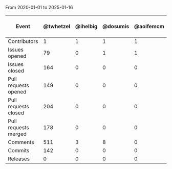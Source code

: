 From 2020-01-01 to 2025-01-16

| Event | @twhetzel | @ihelbig | @dosumis | @aoifemcm | @markengelstad | @lindenb | @dhimmel | @saramsey | @psiotwo | @balhoff | @nklsbckmnn | @sierra-moxon | @kingmanzhang | @RyanFWebb | @Sean-Ontoforce | @bschilder | @mccormickem | @hrshdhgd | @kara-liu | @Megfrone | @vforget | @mgriese | @matentzn | @nicolevasilevsky | @tibingaman | @plweller3 | @gaurav | @souzadevinicius | @mbalzotti | @jagcsun | @FuqiX | @kimrutherford | @benmclean1 | @courtneythaxton | @mhughes5 | @zoependlington | @linikujp | @pnrobinson | @taylordm | @sng2140 | @jennygoldstein | @michellepaczosa | @schmidtj1 | @LCCarmody | @ahamosh | @mweaver88 | @PabloBotas | @MLYBrownReeves | @Bryannavanhoute | @peastc | @vgitau | @galyea123 | @justyneross | @prashantuniyal02 | @lindsworls | @franknic | @M-casado | @ghost | @paulacarrio | @JadeHotchkiss | @ashimiblessing | @fiendish | @bgyori | @marius-mather | @Lawhy | @colleenXu | @d0choa | @azankl | @henryjcee | @jdesaphy | @JoyeuseMuj | @Antonialock | @gtsueng | @Odessit007 | @Daniel-Olson | @hibaontoforce | @cgchute | @dnahotline | @elv-sb | @dancingline | @maglott | @peupeubangbang | @vincerubinetti | @graybeal | @deustp01 | @EMRutherford | @mbaudis | @jsstevenson | @reality | @Odemsh | @rays22 | @JohnLevander | @Tobi1kenobi | @adrianamalheiro | @AntoineMarmignon | @cthoyt | @ARosselClinGen | @stromulus | @cmungall | @sumirp | @laurenechan | @brookepalus | @Jordi-Valls | @abernique | @EstherCha7 | @jychien | @jmcmurry | @megood1 | @smcnulty13 | @ShahimEssaid | @ekendall2 | @eedoh01 | @kevinschaper | @ens-ecibrian | @carriewelch | @frdougal | @allaway | @sagehrke | @LucaCappelletti94 | @annieolry | @Silvia113-SM | @sRobertsNORD | @megankraus | @fmjabato | @melnel000 | @julianig72 | @GARDInfoCenter | @sh-ikeda | @ekyle23 | @kanems | @AnneliK | @lefailla | @alexhenrie | @nlharris | @poppies700 | @GenomiskDiagnostik | @ana-rath-orphanet | @monicacecilia | @aslgraefe | @spiros | @anjaf | @abbe-Lai | @kristyleelowdermilk | @icordovaG | @bvarner-ebi | @Alx-Kouris | @cbizon | @gouttegd | @jaeddy | @ImkeTammen | @Mohan-Shruthi | @yshwetar | @rleaman | @caufieldjh | @acoffey26 | @darintay | @larrybabb | @A-84 | @johannaest | @iimpulse | @paulacalipho | @jananiravi | @joeflack4 | @madysoncbrown | @MarcyERichardson | @sabrinatoro | @lcdaugherty | @jiaola | @lschriml | @marwa-elnagheeb | @tzukuo-evotec | @CCooney03 | @cmdcolin | @jamberger | @diatomsRcool | @elliebroeren | @koernel2 | @ewilcox19 | @Vineyardintern | @wdduncan | @may-lim | @bmeldal | @jvendetti | @DnlRKorn | @AsierGonzalez | @byrdjb | @eloisevalasek | @klaasMensaert | @nbosc | @wchankey | @lestergb | @MichaelaEBI | @sartweedie | @RichJackson | @callahantiff | @actions-user | @miajsullivan | @ericsid | @GullyBurns | @OOPD-LJF | @brian-mott | @AleksZakirov | @ErinRiggs | @dilshans2k | @gabbysantos | @blakebyer | @skm16 | @tsneddon | @kshefchek | @marijane | @springnar | @gleon98 | @kallia-p | @kgcl-change-request | @MariaLivia | @shawntanzk | @keparis | @asmvernon | @micheldumontier | @mshadbolt | @paolaroncaglia | @mellybelly | @RedRiver1816 | @lopierra | @fragosog | @nataliedeuitch | @drseb | @ehartley | @mnzelnic | @ahwagner | @turbomam | @paola-scibite | @Jciesielka1 | @TomConlin | @Sheng-An | @cconrad8 | @CPaulMorrey | @acadTags | @laraholtes | @aholovenko | @awaddell01 | @katiermullen | @ValWood | @galyea-gard | @ehurwitz | @mayherpatel | @nickzren | @ireneisdoomed | @jahilton | @bryanlaraway | @Khuthalamnika | @seoanezonjic |
| -------------------- | -------- | -------- | -------- | -------- | -------- | -------- | -------- | -------- | -------- | -------- | -------- | -------- | -------- | -------- | -------- | -------- | -------- | -------- | -------- | -------- | -------- | -------- | -------- | -------- | -------- | -------- | -------- | -------- | -------- | -------- | -------- | -------- | -------- | -------- | -------- | -------- | -------- | -------- | -------- | -------- | -------- | -------- | -------- | -------- | -------- | -------- | -------- | -------- | -------- | -------- | -------- | -------- | -------- | -------- | -------- | -------- | -------- | -------- | -------- | -------- | -------- | -------- | -------- | -------- | -------- | -------- | -------- | -------- | -------- | -------- | -------- | -------- | -------- | -------- | -------- | -------- | -------- | -------- | -------- | -------- | -------- | -------- | -------- | -------- | -------- | -------- | -------- | -------- | -------- | -------- | -------- | -------- | -------- | -------- | -------- | -------- | -------- | -------- | -------- | -------- | -------- | -------- | -------- | -------- | -------- | -------- | -------- | -------- | -------- | -------- | -------- | -------- | -------- | -------- | -------- | -------- | -------- | -------- | -------- | -------- | -------- | -------- | -------- | -------- | -------- | -------- | -------- | -------- | -------- | -------- | -------- | -------- | -------- | -------- | -------- | -------- | -------- | -------- | -------- | -------- | -------- | -------- | -------- | -------- | -------- | -------- | -------- | -------- | -------- | -------- | -------- | -------- | -------- | -------- | -------- | -------- | -------- | -------- | -------- | -------- | -------- | -------- | -------- | -------- | -------- | -------- | -------- | -------- | -------- | -------- | -------- | -------- | -------- | -------- | -------- | -------- | -------- | -------- | -------- | -------- | -------- | -------- | -------- | -------- | -------- | -------- | -------- | -------- | -------- | -------- | -------- | -------- | -------- | -------- | -------- | -------- | -------- | -------- | -------- | -------- | -------- | -------- | -------- | -------- | -------- | -------- | -------- | -------- | -------- | -------- | -------- | -------- | -------- | -------- | -------- | -------- | -------- | -------- | -------- | -------- | -------- | -------- | -------- | -------- | -------- | -------- | -------- | -------- | -------- | -------- | -------- | -------- | -------- | -------- | -------- | -------- | -------- | -------- | -------- | -------- | -------- | -------- | -------- | -------- | -------- | -------- | -------- | -------- | -------- | -------- | -------- | -------- |
| Contributors | 1 | 1 | 1 | 1 | 1 | 1 | 1 | 1 | 1 | 1 | 1 | 1 | 1 | 1 | 1 | 1 | 1 | 1 | 1 | 1 | 1 | 1 | 1 | 1 | 1 | 1 | 1 | 1 | 1 | 1 | 1 | 1 | 1 | 1 | 1 | 1 | 1 | 1 | 1 | 1 | 1 | 1 | 1 | 1 | 1 | 1 | 1 | 1 | 1 | 1 | 1 | 1 | 1 | 1 | 1 | 1 | 1 | 1 | 1 | 1 | 1 | 1 | 1 | 1 | 1 | 1 | 1 | 1 | 1 | 1 | 1 | 1 | 1 | 1 | 1 | 1 | 1 | 1 | 1 | 1 | 1 | 1 | 1 | 1 | 1 | 1 | 1 | 1 | 1 | 1 | 1 | 1 | 1 | 1 | 1 | 1 | 1 | 1 | 1 | 1 | 1 | 1 | 1 | 1 | 1 | 1 | 1 | 1 | 1 | 1 | 1 | 1 | 1 | 1 | 1 | 1 | 1 | 1 | 1 | 1 | 1 | 1 | 1 | 1 | 1 | 1 | 1 | 1 | 1 | 1 | 1 | 1 | 1 | 1 | 1 | 1 | 1 | 1 | 1 | 1 | 1 | 1 | 1 | 1 | 1 | 1 | 1 | 1 | 1 | 1 | 1 | 1 | 1 | 1 | 1 | 1 | 1 | 1 | 1 | 1 | 1 | 1 | 1 | 1 | 1 | 1 | 1 | 1 | 1 | 1 | 1 | 1 | 1 | 1 | 1 | 1 | 1 | 1 | 1 | 1 | 1 | 1 | 1 | 1 | 1 | 1 | 1 | 1 | 1 | 1 | 1 | 1 | 1 | 1 | 1 | 0 | 1 | 1 | 1 | 1 | 1 | 1 | 1 | 1 | 1 | 1 | 1 | 1 | 1 | 1 | 1 | 1 | 1 | 1 | 1 | 1 | 1 | 1 | 1 | 1 | 1 | 1 | 1 | 1 | 1 | 1 | 1 | 1 | 1 | 1 | 1 | 1 | 1 | 1 | 1 | 1 | 1 | 1 | 1 | 1 | 1 | 1 | 1 | 1 | 1 | 1 | 1 | 1 | 1 | 1 | 1 | 1 |
| Issues opened | 79 | 0 | 1 | 1 | 0 | 1 | 2 | 3 | 1 | 4 | 18 | 10 | 0 | 6 | 8 | 1 | 2 | 4 | 1 | 1 | 1 | 0 | 168 | 741 | 30 | 1 | 1 | 1 | 1 | 10 | 1 | 0 | 2 | 3 | 2 | 4 | 4 | 85 | 1 | 4 | 17 | 1 | 5 | 5 | 0 | 5 | 0 | 2 | 10 | 4 | 1 | 106 | 10 | 0 | 1 | 0 | 0 | 1 | 1 | 0 | 1 | 0 | 1 | 1 | 2 | 1 | 1 | 10 | 0 | 1 | 2 | 5 | 0 | 2 | 7 | 2 | 0 | 0 | 1 | 2 | 129 | 13 | 0 | 0 | 0 | 1 | 0 | 3 | 1 | 1 | 0 | 0 | 1 | 0 | 0 | 2 | 14 | 1 | 56 | 1 | 4 | 4 | 1 | 1 | 1 | 1 | 0 | 1 | 3 | 0 | 1 | 16 | 2 | 8 | 1 | 1 | 2 | 9 | 1 | 0 | 0 | 1 | 2 | 1 | 4 | 0 | 0 | 1 | 2 | 513 | 0 | 0 | 0 | 8 | 1 | 1 | 0 | 10 | 1 | 1 | 1 | 8 | 3 | 25 | 0 | 1 | 6 | 0 | 0 | 2 | 19 | 3 | 3 | 1 | 1 | 1 | 2 | 1 | 2 | 2 | 2 | 0 | 13 | 5 | 1 | 213 | 37 | 0 | 0 | 6 | 2 | 1 | 0 | 0 | 3 | 16 | 0 | 3 | 0 | 1 | 1 | 1 | 0 | 7 | 1 | 0 | 1 | 4 | 1 | 11 | 0 | 3 | 0 | 1 | 12 | 0 | 2 | 2 | 2 | 26 | 1 | 1 | 8 | 3 | 1 | 0 | 1 | 15 | 8 | 0 | 1 | 3 | 2 | 15 | 1 | 0 | 1 | 6 | 1 | 1 | 38 | 3 | 8 | 2 | 0 | 4 | 2 | 1 | 1 | 1 | 0 | 1 | 5 | 1 | 0 | 1 | 1 | 1 | 1 | 2 | 2 | 16 | 134 | 3 | 0 | 6 | 0 | 4 | 2 | 3 | 0 | 1 |
| Issues closed | 164 | 0 | 0 | 0 | 0 | 0 | 1 | 0 | 0 | 1 | 2 | 1 | 0 | 1 | 0 | 0 | 0 | 5 | 1 | 0 | 0 | 0 | 77 | 2305 | 0 | 0 | 0 | 0 | 0 | 0 | 0 | 0 | 0 | 0 | 0 | 0 | 0 | 1 | 0 | 0 | 0 | 0 | 0 | 0 | 0 | 0 | 0 | 0 | 0 | 0 | 0 | 1 | 0 | 0 | 0 | 0 | 0 | 0 | 0 | 0 | 0 | 0 | 0 | 0 | 1 | 0 | 0 | 0 | 0 | 0 | 0 | 1 | 0 | 0 | 0 | 0 | 0 | 0 | 0 | 0 | 0 | 1 | 0 | 0 | 0 | 0 | 0 | 0 | 0 | 0 | 0 | 0 | 0 | 0 | 0 | 0 | 0 | 0 | 130 | 0 | 2 | 0 | 0 | 0 | 0 | 0 | 0 | 0 | 0 | 0 | 0 | 3 | 0 | 0 | 0 | 0 | 0 | 2 | 1 | 0 | 0 | 0 | 0 | 0 | 0 | 0 | 0 | 0 | 0 | 6 | 0 | 0 | 0 | 5 | 0 | 0 | 0 | 2 | 0 | 0 | 0 | 0 | 0 | 0 | 0 | 0 | 0 | 0 | 0 | 0 | 0 | 17 | 0 | 0 | 0 | 0 | 0 | 0 | 0 | 0 | 0 | 0 | 5 | 0 | 0 | 498 | 3 | 0 | 0 | 0 | 0 | 0 | 0 | 0 | 0 | 0 | 0 | 0 | 0 | 0 | 0 | 0 | 0 | 0 | 0 | 0 | 0 | 0 | 0 | 0 | 0 | 1 | 0 | 1 | 0 | 0 | 0 | 0 | 0 | 0 | 0 | 0 | 0 | 0 | 0 | 0 | 0 | 0 | 0 | 0 | 0 | 0 | 3 | 0 | 0 | 0 | 0 | 0 | 0 | 0 | 0 | 0 | 0 | 0 | 0 | 0 | 0 | 0 | 0 | 0 | 0 | 0 | 0 | 0 | 0 | 0 | 0 | 0 | 0 | 1 | 0 | 9 | 13 | 0 | 0 | 0 | 0 | 0 | 0 | 0 | 0 | 0 |
| Pull requests opened | 149 | 0 | 0 | 0 | 0 | 1 | 4 | 0 | 0 | 2 | 0 | 0 | 0 | 0 | 0 | 0 | 0 | 49 | 0 | 0 | 0 | 0 | 335 | 2656 | 0 | 0 | 1 | 1 | 0 | 0 | 0 | 0 | 0 | 0 | 0 | 0 | 0 | 1 | 0 | 0 | 0 | 0 | 0 | 0 | 0 | 0 | 1 | 0 | 0 | 0 | 0 | 0 | 0 | 0 | 0 | 0 | 0 | 4 | 0 | 0 | 0 | 0 | 1 | 0 | 0 | 0 | 0 | 0 | 0 | 0 | 0 | 0 | 0 | 0 | 3 | 0 | 0 | 0 | 0 | 0 | 0 | 0 | 0 | 0 | 0 | 0 | 0 | 0 | 0 | 0 | 5 | 0 | 0 | 0 | 0 | 3 | 0 | 0 | 38 | 0 | 18 | 0 | 0 | 0 | 0 | 0 | 0 | 0 | 0 | 1 | 0 | 0 | 1 | 0 | 0 | 0 | 0 | 2 | 0 | 0 | 2 | 0 | 1 | 0 | 0 | 0 | 0 | 0 | 0 | 0 | 0 | 0 | 0 | 0 | 0 | 0 | 0 | 0 | 0 | 0 | 0 | 0 | 0 | 0 | 0 | 0 | 0 | 1 | 0 | 0 | 0 | 85 | 0 | 0 | 0 | 0 | 1 | 0 | 0 | 0 | 2 | 0 | 19 | 0 | 0 | 623 | 0 | 7 | 0 | 0 | 0 | 0 | 2 | 0 | 0 | 0 | 0 | 0 | 0 | 0 | 0 | 0 | 0 | 1 | 0 | 0 | 0 | 0 | 0 | 0 | 0 | 0 | 0 | 0 | 0 | 0 | 0 | 0 | 0 | 0 | 0 | 0 | 0 | 0 | 0 | 0 | 0 | 0 | 0 | 0 | 0 | 0 | 32 | 0 | 0 | 1 | 0 | 0 | 0 | 0 | 0 | 0 | 0 | 0 | 0 | 0 | 0 | 5 | 0 | 0 | 0 | 0 | 0 | 0 | 0 | 0 | 0 | 0 | 0 | 0 | 0 | 59 | 0 | 0 | 5 | 0 | 0 | 0 | 0 | 0 | 0 | 0 |
| Pull requests closed | 204 | 0 | 0 | 0 | 0 | 0 | 0 | 0 | 0 | 0 | 0 | 0 | 0 | 0 | 0 | 0 | 0 | 22 | 0 | 0 | 0 | 0 | 178 | 3096 | 0 | 0 | 0 | 1 | 0 | 0 | 0 | 0 | 0 | 0 | 0 | 0 | 0 | 0 | 0 | 0 | 0 | 0 | 0 | 0 | 0 | 0 | 1 | 0 | 0 | 0 | 0 | 0 | 0 | 0 | 0 | 0 | 0 | 0 | 0 | 0 | 0 | 0 | 0 | 0 | 0 | 0 | 0 | 0 | 0 | 0 | 0 | 0 | 0 | 0 | 0 | 0 | 0 | 0 | 0 | 0 | 0 | 0 | 0 | 0 | 0 | 0 | 0 | 0 | 0 | 0 | 1 | 0 | 0 | 0 | 0 | 0 | 0 | 0 | 176 | 0 | 6 | 0 | 0 | 0 | 0 | 0 | 0 | 0 | 0 | 1 | 0 | 0 | 0 | 0 | 0 | 0 | 0 | 0 | 0 | 0 | 0 | 0 | 0 | 0 | 0 | 0 | 0 | 0 | 0 | 0 | 0 | 0 | 0 | 2 | 0 | 0 | 0 | 0 | 0 | 0 | 0 | 0 | 0 | 0 | 1 | 0 | 0 | 0 | 0 | 0 | 0 | 26 | 0 | 0 | 0 | 0 | 0 | 0 | 0 | 0 | 1 | 0 | 4 | 0 | 0 | 631 | 0 | 7 | 0 | 0 | 0 | 0 | 1 | 0 | 0 | 0 | 0 | 0 | 0 | 0 | 0 | 0 | 0 | 0 | 0 | 0 | 0 | 0 | 0 | 0 | 0 | 0 | 0 | 0 | 0 | 0 | 0 | 0 | 0 | 0 | 0 | 0 | 0 | 0 | 0 | 0 | 0 | 0 | 0 | 0 | 0 | 0 | 1 | 0 | 0 | 0 | 0 | 0 | 0 | 0 | 0 | 0 | 0 | 0 | 0 | 0 | 0 | 0 | 0 | 0 | 0 | 0 | 0 | 0 | 0 | 0 | 0 | 0 | 0 | 0 | 0 | 16 | 0 | 0 | 0 | 0 | 0 | 0 | 0 | 0 | 0 | 0 |
| Pull requests merged | 178 | 0 | 0 | 0 | 0 | 0 | 0 | 0 | 0 | 0 | 0 | 0 | 0 | 0 | 0 | 0 | 0 | 4 | 0 | 0 | 0 | 0 | 119 | 2808 | 0 | 0 | 0 | 0 | 0 | 0 | 0 | 0 | 0 | 0 | 0 | 0 | 0 | 0 | 0 | 0 | 0 | 0 | 0 | 0 | 0 | 0 | 0 | 0 | 0 | 0 | 0 | 0 | 0 | 0 | 0 | 0 | 0 | 0 | 0 | 0 | 0 | 0 | 0 | 0 | 0 | 0 | 0 | 0 | 0 | 0 | 0 | 0 | 0 | 0 | 0 | 0 | 0 | 0 | 0 | 0 | 0 | 0 | 0 | 0 | 0 | 0 | 0 | 0 | 0 | 0 | 0 | 0 | 0 | 0 | 0 | 0 | 0 | 0 | 171 | 0 | 0 | 0 | 0 | 0 | 0 | 0 | 0 | 0 | 0 | 0 | 0 | 0 | 0 | 0 | 0 | 0 | 0 | 0 | 0 | 0 | 0 | 0 | 0 | 0 | 0 | 0 | 0 | 0 | 0 | 0 | 0 | 0 | 0 | 0 | 0 | 0 | 0 | 0 | 0 | 0 | 0 | 0 | 0 | 0 | 0 | 0 | 0 | 0 | 0 | 0 | 0 | 8 | 0 | 0 | 0 | 0 | 0 | 0 | 0 | 0 | 0 | 0 | 2 | 0 | 0 | 560 | 0 | 6 | 0 | 0 | 0 | 0 | 0 | 0 | 0 | 0 | 0 | 0 | 0 | 0 | 0 | 0 | 0 | 0 | 0 | 0 | 0 | 0 | 0 | 0 | 0 | 0 | 0 | 0 | 0 | 0 | 0 | 0 | 0 | 0 | 0 | 0 | 0 | 0 | 0 | 0 | 0 | 0 | 0 | 0 | 0 | 0 | 0 | 0 | 0 | 0 | 0 | 0 | 0 | 0 | 0 | 0 | 0 | 0 | 0 | 0 | 0 | 0 | 0 | 0 | 0 | 0 | 0 | 0 | 0 | 0 | 0 | 0 | 0 | 0 | 0 | 9 | 0 | 0 | 0 | 0 | 0 | 0 | 0 | 0 | 0 | 0 |
| Comments | 511 | 3 | 8 | 0 | 3 | 0 | 12 | 6 | 1 | 11 | 5 | 15 | 1 | 4 | 0 | 5 | 0 | 62 | 2 | 4 | 0 | 6 | 1077 | 4579 | 28 | 2 | 3 | 0 | 2 | 0 | 0 | 1 | 0 | 29 | 5 | 7 | 5 | 225 | 0 | 2 | 5 | 0 | 4 | 11 | 175 | 6 | 10 | 0 | 4 | 2 | 3 | 76 | 2 | 1 | 1 | 2 | 1 | 0 | 0 | 3 | 1 | 1 | 3 | 2 | 3 | 1 | 1 | 4 | 1 | 0 | 0 | 7 | 1 | 2 | 0 | 0 | 5 | 9 | 1 | 1 | 149 | 4 | 1 | 3 | 1 | 0 | 9 | 2 | 1 | 1 | 3 | 1 | 0 | 2 | 1 | 11 | 6 | 0 | 322 | 1 | 19 | 10 | 2 | 0 | 0 | 0 | 9 | 1 | 6 | 2 | 0 | 12 | 12 | 0 | 11 | 0 | 4 | 104 | 1 | 4 | 0 | 0 | 3 | 3 | 2 | 2 | 9 | 0 | 1 | 183 | 1 | 1 | 1 | 14 | 0 | 1 | 13 | 12 | 2 | 0 | 0 | 13 | 4 | 19 | 5 | 0 | 4 | 4 | 1 | 5 | 18 | 48 | 0 | 1 | 5 | 0 | 6 | 2 | 2 | 1 | 0 | 9 | 141 | 3 | 3 | 1259 | 35 | 8 | 2 | 0 | 4 | 0 | 3 | 1 | 6 | 5 | 2 | 0 | 1 | 0 | 0 | 3 | 8 | 2 | 1 | 2 | 2 | 0 | 0 | 19 | 1 | 7 | 2 | 3 | 12 | 0 | 9 | 5 | 4 | 17 | 0 | 0 | 31 | 2 | 0 | 6 | 0 | 11 | 12 | 1 | 0 | 2 | 49 | 1 | 1 | 0 | 1 | 1 | 0 | 1 | 80 | 17 | 8 | 2 | 1 | 1 | 5 | 0 | 3 | 0 | 2 | 1 | 4 | 3 | 2 | 0 | 0 | 2 | 0 | 2 | 3 | 166 | 204 | 73 | 5 | 8 | 1 | 9 | 0 | 1 | 2 | 5 |
| Commits | 142 | 0 | 0 | 0 | 0 | 0 | 5 | 0 | 0 | 2 | 0 | 0 | 0 | 0 | 0 | 0 | 0 | 109 | 0 | 0 | 0 | 0 | 887 | 6640 | 0 | 0 | 1 | 0 | 0 | 0 | 0 | 0 | 0 | 0 | 0 | 0 | 0 | 0 | 0 | 0 | 0 | 0 | 0 | 0 | 0 | 0 | 0 | 0 | 0 | 0 | 0 | 0 | 0 | 0 | 0 | 0 | 0 | 0 | 0 | 0 | 0 | 0 | 1 | 0 | 0 | 0 | 0 | 0 | 0 | 0 | 0 | 0 | 0 | 0 | 2 | 0 | 0 | 0 | 0 | 0 | 0 | 0 | 0 | 0 | 0 | 0 | 0 | 0 | 0 | 0 | 5 | 0 | 0 | 0 | 0 | 1 | 0 | 0 | 305 | 0 | 26 | 0 | 0 | 0 | 0 | 0 | 0 | 0 | 0 | 14 | 0 | 0 | 1 | 0 | 0 | 0 | 0 | 1 | 0 | 0 | 2 | 0 | 1 | 0 | 0 | 0 | 0 | 0 | 0 | 0 | 0 | 0 | 0 | 0 | 0 | 0 | 0 | 0 | 0 | 0 | 0 | 0 | 0 | 0 | 2 | 0 | 0 | 1 | 0 | 0 | 0 | 59 | 0 | 0 | 0 | 0 | 1 | 0 | 0 | 0 | 2 | 0 | 19 | 0 | 0 | 835 | 0 | 39 | 0 | 0 | 0 | 0 | 1 | 0 | 0 | 0 | 0 | 0 | 0 | 0 | 0 | 0 | 0 | 1 | 0 | 0 | 0 | 0 | 0 | 0 | 0 | 0 | 0 | 0 | 2 | 6 | 0 | 0 | 0 | 0 | 0 | 0 | 0 | 0 | 0 | 0 | 0 | 0 | 0 | 0 | 0 | 0 | 50 | 0 | 0 | 1 | 0 | 0 | 0 | 0 | 0 | 0 | 0 | 0 | 0 | 0 | 0 | 5 | 0 | 0 | 0 | 0 | 0 | 0 | 0 | 0 | 0 | 0 | 0 | 0 | 0 | 52 | 0 | 0 | 1 | 0 | 0 | 0 | 0 | 0 | 0 | 0 |
| Releases | 0 | 0 | 0 | 0 | 0 | 0 | 0 | 0 | 0 | 0 | 0 | 0 | 0 | 0 | 0 | 0 | 0 | 0 | 0 | 0 | 0 | 0 | 0 | 31 | 0 | 0 | 0 | 0 | 0 | 0 | 0 | 0 | 0 | 0 | 0 | 0 | 0 | 0 | 0 | 0 | 0 | 0 | 0 | 0 | 0 | 0 | 0 | 0 | 0 | 0 | 0 | 0 | 0 | 0 | 0 | 0 | 0 | 0 | 0 | 0 | 0 | 0 | 0 | 0 | 0 | 0 | 0 | 0 | 0 | 0 | 0 | 0 | 0 | 0 | 0 | 0 | 0 | 0 | 0 | 0 | 0 | 0 | 0 | 0 | 0 | 0 | 0 | 0 | 0 | 0 | 0 | 0 | 0 | 0 | 0 | 0 | 0 | 0 | 6 | 0 | 0 | 0 | 0 | 0 | 0 | 0 | 0 | 0 | 0 | 0 | 0 | 0 | 0 | 0 | 0 | 0 | 0 | 0 | 0 | 0 | 0 | 0 | 0 | 0 | 0 | 0 | 0 | 0 | 0 | 0 | 0 | 0 | 0 | 0 | 0 | 0 | 0 | 0 | 0 | 0 | 0 | 0 | 0 | 0 | 0 | 0 | 0 | 0 | 0 | 0 | 0 | 0 | 0 | 0 | 0 | 0 | 0 | 0 | 0 | 0 | 0 | 0 | 0 | 0 | 0 | 28 | 0 | 0 | 0 | 0 | 0 | 0 | 0 | 0 | 0 | 0 | 0 | 0 | 0 | 0 | 0 | 0 | 0 | 0 | 0 | 0 | 0 | 0 | 0 | 0 | 0 | 0 | 0 | 0 | 0 | 0 | 0 | 0 | 0 | 0 | 0 | 0 | 0 | 0 | 0 | 0 | 0 | 0 | 0 | 0 | 0 | 0 | 0 | 0 | 0 | 0 | 0 | 0 | 0 | 0 | 0 | 0 | 0 | 0 | 0 | 0 | 0 | 0 | 0 | 0 | 0 | 0 | 0 | 0 | 0 | 0 | 0 | 0 | 0 | 0 | 0 | 0 | 0 | 0 | 0 | 0 | 0 | 0 | 0 | 0 | 0 | 0 |

